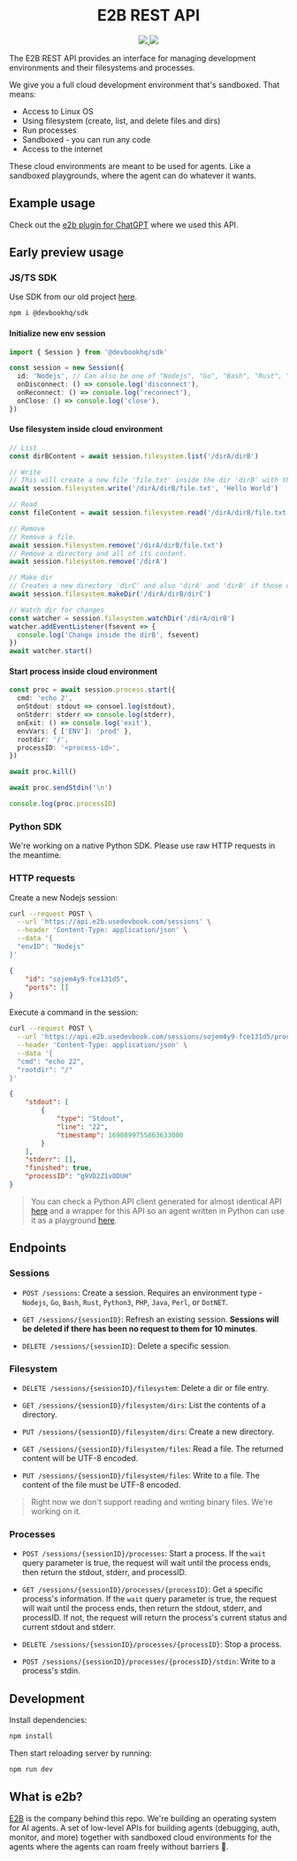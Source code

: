   <h1 align="center">E2B REST API</h1>
	<p align="center">
		<a href="https://discord.gg/U7KEcGErtQ" target="_blank">
			<img src="https://img.shields.io/static/v1?label=Join&message=%20discord!&color=mediumslateblue">
		</a>
		<a href="https://twitter.com/e2b_dev" target="_blank">
			<img src="https://img.shields.io/twitter/follow/e2b.svg?logo=twitter">
		</a>
	</p>

The E2B REST API provides an interface for managing development environments and their filesystems and processes.

We give you a full cloud development environment that's sandboxed. That means:

- Access to Linux OS
- Using filesystem (create, list, and delete files and dirs)
- Run processes
- Sandboxed - you can run any code
- Access to the internet

These cloud environments are meant to be used for agents. Like a sandboxed playgrounds, where the agent can do whatever it wants.

## Example usage
Check out the [e2b plugin for ChatGPT](https://github.com/e2b-dev/chatgpt-plugin/tree/main) where we used this API.

## Early preview usage

### JS/TS SDK
Use SDK from our old project [here](https://github.com/devbookhq/sdk).

```sh
npm i @devbookhq/sdk
```

#### Initialize new env session
```typescript
import { Session } from '@devbookhq/sdk'

const session = new Session({
  id: 'Nodejs', // Can also be one of "Nodejs", "Go", "Bash", "Rust", "Python3", "PHP", "Java", "Perl", "DotNET"
  onDisconnect: () => console.log('disconnect'),
  onReconnect: () => console.log('reconnect'),
  onClose: () => console.log('close'),
})
```

#### Use filesystem inside cloud environment
```typescript
// List
const dirBContent = await session.filesystem.list('/dirA/dirB')

// Write
// This will create a new file 'file.txt' inside the dir 'dirB' with the content 'Hello world'.
await session.filesystem.write('/dirA/dirB/file.txt', 'Hello World')

// Read
const fileContent = await session.filesystem.read('/dirA/dirB/file.txt')

// Remove
// Remove a file.
await session.filesystem.remove('/dirA/dirB/file.txt')
// Remove a directory and all of its content.
await session.filesystem.remove('/dirA')

// Make dir
// Creates a new directory 'dirC' and also 'dirA' and 'dirB' if those directories don't already exist.
await session.filesystem.makeDir('/dirA/dirB/dirC')

// Watch dir for changes
const watcher = session.filesystem.watchDir('/dirA/dirB')
watcher.addEventListener(fsevent => {
  console.log('Change inside the dirB', fsevent)
})
await watcher.start()
```

#### Start process inside cloud environment
```typescript
const proc = await session.process.start({
  cmd: 'echo 2',
  onStdout: stdout => consoel.log(stdout),
  onStderr: stderr => console.log(stderr),
  onExit: () => console.log('exit'),
  envVars: { ['ENV']: 'prod' },
  rootdir: '/',
  processID: '<process-id>',
})

await proc.kill()

await proc.sendStdin('\n')

console.log(proc.processID)
```


### Python SDK
We're working on a native Python SDK. Please use raw HTTP requests in the meantime.

### HTTP requests
Create a new Nodejs session:
```bash
curl --request POST \
  --url 'https://api.e2b.usedevbook.com/sessions' \
  --header 'Content-Type: application/json' \
  --data '{
  "envID": "Nodejs"
}'
```
```json
{
	"id": "sojem4y9-fce131d5",
	"ports": []
}
```


Execute a command in the session:
```bash
curl --request POST \
  --url 'https://api.e2b.usedevbook.com/sessions/sojem4y9-fce131d5/processes?wait=true' \
  --header 'Content-Type: application/json' \
  --data '{
  "cmd": "echo 22",
  "rootdir": "/"
}'
```
```json
{
	"stdout": [
		{
			"type": "Stdout",
			"line": "22",
			"timestamp": 1690899755863633000
		}
	],
	"stderr": [],
	"finished": true,
	"processID": "g9VD2Z1v8DUH"
}
```

> You can check a Python API client generated for almost identical API [here](https://github.com/e2b-dev/e2b/tree/main/api-service/playground_client) and a wrapper for this API so an agent written in Python can use it as a playground [here](https://github.com/e2b-dev/e2b/tree/main/api-service/session/playground).

## Endpoints
### Sessions

- `POST /sessions`: Create a session. Requires an environment type - `Nodejs`, `Go`, `Bash`, `Rust`, `Python3`, `PHP`, `Java`, `Perl`, or `DotNET`.

- `GET /sessions/{sessionID}`: Refresh an existing session. **Sessions will be deleted if there has been no request to them for 10 minutes**.

- `DELETE /sessions/{sessionID}`: Delete a specific session.

### Filesystem
- `DELETE /sessions/{sessionID}/filesystem`: Delete a dir or file entry.

- `GET /sessions/{sessionID}/filesystem/dirs`: List the contents of a directory.

- `PUT /sessions/{sessionID}/filesystem/dirs`: Create a new directory.

- `GET /sessions/{sessionID}/filesystem/files`: Read a file. The returned content will be UTF-8 encoded.

- `PUT /sessions/{sessionID}/filesystem/files`: Write to a file. The content of the file must be UTF-8 encoded.

> Right now we don't support reading and writing binary files. We're working on it.

### Processes
- `POST /sessions/{sessionID}/processes`: Start a process. If the `wait` query parameter is true, the request will wait until the process ends, then return the stdout, stderr, and processID.

- `GET /sessions/{sessionID}/processes/{processID}`: Get a specific process's information. If the `wait` query parameter is true, the request will wait until the process ends, then return the stdout, stderr, and processID. If not, the request will return the process's current status and current stdout and stderr.

- `DELETE /sessions/{sessionID}/processes/{processID}`: Stop a process.

- `POST /sessions/{sessionID}/processes/{processID}/stdin`: Write to a process's stdin.


## Development
Install dependencies:
```bash
npm install
```

Then start reloading server by running:
```bash
npm run dev
```

## What is e2b?
[E2B](https://www.e2b.dev/) is the company behind this repo. We're building an operating system for AI agents. A set of low-level APIs for building agents (debugging, auth, monitor, and more) together with sandboxed cloud environments for the agents where the agents can roam freely without barriers 🐎.

